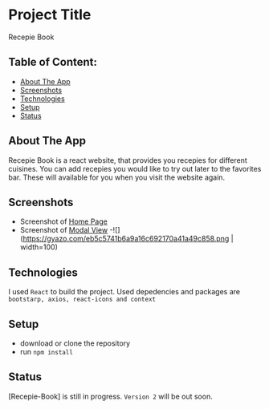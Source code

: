 # Project Title

Recepie Book

<!-- ## Demo link:
Access my site at [google.com](https://google.com) -->

## Table of Content:

- [About The App](#about-the-app)
- [Screenshots](#screenshots)
- [Technologies](#technologies)
- [Setup](#setup)
- [Status](#status)
  <!-- - [Approach](#approach) -->
  <!-- - [License](#license) -->

## About The App

Recepie Book is a react website, that provides you recepies for different cuisines. You can add recepies you would like to try out later to the favorites bar. These will available for you when you visit the website again.

## Screenshots

- Screenshot of [Home Page](https://github.com/KirannVaka/recepie-book/blob/master/src/images/Screenshot%202022-10-14%20154723.jpg)
- Screenshot of [Modal View](https://github.com/KirannVaka/recepie-book/blob/master/src/images/Screenshot%202022-10-14%20154625.jpg)
  -![](https://gyazo.com/eb5c5741b6a9a16c692170a41a49c858.png | width=100)

## Technologies

I used `React` to build the project.
Used depedencies and packages are `bootstarp, axios, react-icons and context`

## Setup

- download or clone the repository
- run `npm install`

<!-- ## Approach
I adopted the `BEM` naming style for my css class names and ... -->

## Status

[Recepie-Book] is still in progress. `Version 2` will be out soon.
